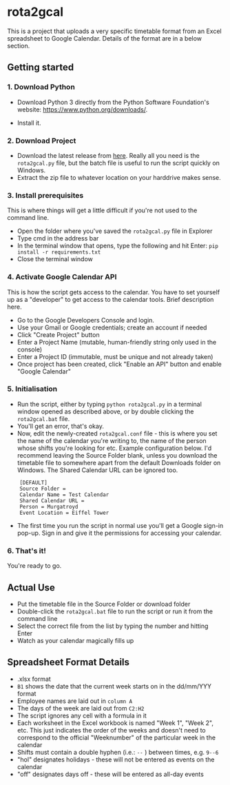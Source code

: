 # rota2gcal
This is a project that uploads a very specific timetable format from an Excel spreadsheet to Google Calendar. Details of the format are in a below section.

## Getting started

### 1. Download Python

+ Download Python 3 directly from the Python Software Foundation's website: https://www.python.org/downloads/.

+ Install it.

### 2. Download Project

+ Download the latest release from [here](https://github.com/nocalla/rota2gcal/releases). Really all you need is the `rota2gcal.py` file, but the batch file is useful to run the script quickly on Windows.
+ Extract the zip file to whatever location on your harddrive makes sense.

### 3. Install prerequisites

This is where things will get a little difficult if you're not used to the command line.
+ Open the folder where you've saved the `rota2gcal.py` file in Explorer
+ Type cmd in the address bar
+ In the terminal window that opens, type the following and hit Enter:
`pip install -r requirements.txt`
+ Close the terminal window

### 4. Activate Google Calendar API

This is how the script gets access to the calendar. You have to set yourself up as a "developer" to get access to the calendar tools. Brief description here.
+ Go to the Google Developers Console and login.
+ Use your Gmail or Google credentials; create an account if needed
+ Click "Create Project" button
+ Enter a Project Name (mutable, human-friendly string only used in the console)
+ Enter a Project ID (immutable, must be unique and not already taken)
+ Once project has been created, click "Enable an API" button and enable "Google Calendar"

### 5. Initialisation

+ Run the script, either by typing `python rota2gcal.py` in a terminal window opened as described above, or by double clicking the `rota2gcal.bat` file.
+ You'll get an error, that's okay.
+ Now, edit the newly-created `rota2gcal.conf` file - this is where you set the name of the calendar you're writing to, the name of the person whose shifts you're looking for etc. Example configuration below. I'd recommend leaving the Source Folder blank, unless you download the timetable file to somewhere apart from the default Downloads folder on Windows. The Shared Calendar URL can be ignored too.
```
    [DEFAULT]
    Source Folder =
    Calendar Name = Test Calendar
    Shared Calendar URL =
    Person = Murgatroyd
    Event Location = Eiffel Tower
```
+ The first time you run the script in normal use you'll get a Google sign-in pop-up. Sign in and give it the permissions for accessing your calendar.

### 6. That's it!

You're ready to go.

## Actual Use
+ Put the timetable file in the Source Folder or download folder
+ Double-click the `rota2gcal.bat` file to run the script or run it from the command line
+ Select the correct file from the list by typing the number and hitting Enter
+ Watch as your calendar magically fills up

## Spreadsheet Format Details
+ .xlsx format
+ `B1` shows the date that the current week starts on in the dd/mm/YYY format
+ Employee names are laid out in `column A`
+ The days of the week are laid out from `C2:H2`
+ The script ignores any cell with a formula in it
+ Each worksheet in the Excel workbook is named "Week 1", "Week 2", etc. This just indicates the order of the weeks and doesn't need to correspond to the official "Weeknumber" of the particular week in the calendar
+ Shifts must contain a double hyphen (i.e.: `--` ) between times, e.g. `9--6`
+ "hol" designates holidays - these will not be entered as events on the calendar
+ "off" designates days off - these will be entered as all-day events
